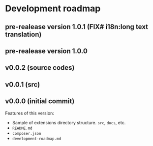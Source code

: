 # Development roadmap

## pre-realease version 1.0.1 (FIX# i18n:long text translation)


## pre-realease version 1.0.0


## v0.0.2 (source codes)


## v0.0.1 (src)


## v0.0.0 (initial commit)

Features of this version:

* Sample of extensions directory structure. `src`, `docs`, etc.
* `README.md`
* `composer.json`
* `development-roadmap.md`
